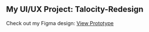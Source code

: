 ## My UI/UX Project: Talocity-Redesign
Check out my Figma design: [View Prototype](https://www.figma.com/proto/TZGrJUn5ThjuRl1Zz1Upfy/Talocity?page-id=0%3A1&node-id=2-2&viewport=439%2C117%2C0.09&t=Ys5xOO25sZctCC0H-1&scaling=scale-down-width&content-scaling=fixed)
